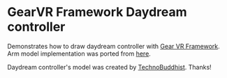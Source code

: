 # GearVR Framework Daydream controller

Demonstrates how to draw daydream controller with [Gear VR Framework](https://github.com/Samsung/GearVRf).
Arm model implementation was ported from [here](https://github.com/EpicGames/UnrealEngine/tree/release/Engine/Plugins/Runtime/GoogleVR/GoogleVRController/Source/GoogleVRController/Private/ArmModel).

Daydream controller's model was created by [TechnoBuddhist](https://github.com/TechnoBuddhist/VR-Controller-Daydream). Thanks!
